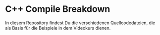 # C++ Compile Breakdown 

In diesem Repository findest Du die verschiedenen Quellcodedateien, die als Basis für die Beispiele in dem Videokurs dienen.